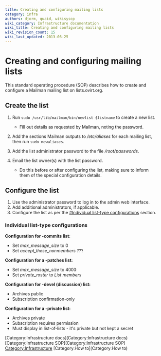 ```yaml
---
title: Creating and configuring mailing lists
category: infra
authors: djorm, quaid, wikisysop
wiki_category: Infrastructure documentation
wiki_title: Creating and configuring mailing lists
wiki_revision_count: 15
wiki_last_updated: 2013-06-25
---
```


# Creating and configuring mailing lists

This standard operating procedure (SOP) describes how to create and configure a Mailman mailing list on lists.ovirt.org.

## Create the list

1.  Run `sudo /usr/lib/mailman/bin/newlist $listname` to create a new list.
    -   Fill out details as requested by Mailman, noting the password.

2.  Add the sections Mailman outputs to */etc/aliases* for each mailing list, then run `sudo newaliases`.
3.  Add the list administrator password to the file */root/passwords*.
4.  Email the list owner(s) with the list password.
    -   Do this before or after configuring the list, making sure to inform them of the special configuration details.

## Configure the list

1.  Use the administrator password to log in to the admin web interface.
2.  Add additional administrators, if applicable.
3.  Configure the list as per the [#Individual list-type configurations](#Individual_list-type_configurations) section.

### Individual list-type configurations

**Configuration for -commits list:**

*   Set *max_message_size* to 0
*   Set *accept_these_nonmembers* ???

**Configuration for a -patches list:**

*   Set *max_message_size* to 4000
*   Set *private_roster* to *List members*

**Configuration for -devel (discussion) list:**

*   Archives public
*   Subscription confirmation-only

**Configuration for a -private list:**

*   Archives private
*   Subscription requires permission
*   Must display in list-of-lists - it's private but not kept a secret

[Category:Infrastructure docs](Category:Infrastructure docs) [Category:Infrastructure SOP](Category:Infrastructure SOP) <Category:Infrastructure> [Category:How to](Category:How to)
